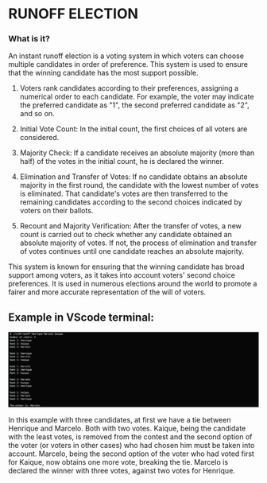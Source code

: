 # RUNOFF ELECTION

### What is it?

An instant runoff election is a voting system in which voters can choose multiple candidates in order of preference. This system is used to ensure that the winning candidate has the most support possible.

1. Voters rank candidates according to their preferences, assigning a numerical order to each candidate. For example, the voter may indicate the preferred candidate as "1", the second preferred candidate as "2", and so on.

2. Initial Vote Count: In the initial count, the first choices of all voters are considered.

3. Majority Check: If a candidate receives an absolute majority (more than half) of the votes in the initial count, he is declared the winner.

4. Elimination and Transfer of Votes: If no candidate obtains an absolute majority in the first round, the candidate with the lowest number of votes is eliminated. That candidate's votes are then transferred to the remaining candidates according to the second choices indicated by voters on their ballots.

5. Recount and Majority Verification: After the transfer of votes, a new count is carried out to check whether any candidate obtained an absolute majority of votes. If not, the process of elimination and transfer of votes continues until one candidate reaches an absolute majority.

This system is known for ensuring that the winning candidate has broad support among voters, as it takes into account voters' second choice preferences. It is used in numerous elections around the world to promote a fairer and more accurate representation of the will of voters.

## Example in VScode terminal:

![Demonstration of using the program](preview.png)

In this example with three candidates, at first we have a tie between Henrique and Marcelo.  Both with two votes.  Kaique, being the candidate with the least votes, is removed from the contest and the second option of the voter (or voters in other cases) who had chosen him must be taken into account.  Marcelo, being the second option of the voter who had voted first for Kaique, now obtains one more vote, breaking the tie.  Marcelo is declared the winner with three votes, against two votes for Henrique.
